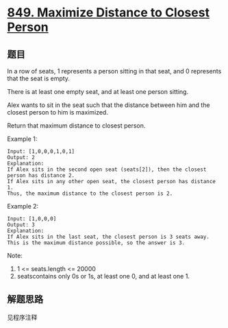 # [849. Maximize Distance to Closest Person](https://leetcode.com/problems/maximize-distance-to-closest-person/)

## 题目

In a row of seats, 1 represents a person sitting in that seat, and 0 represents that the seat is empty.

There is at least one empty seat, and at least one person sitting.

Alex wants to sit in the seat such that the distance between him and the closest person to him is maximized.

Return that maximum distance to closest person.

Example 1:

```text
Input: [1,0,0,0,1,0,1]
Output: 2
Explanation:
If Alex sits in the second open seat (seats[2]), then the closest person has distance 2.
If Alex sits in any other open seat, the closest person has distance 1.
Thus, the maximum distance to the closest person is 2.
```

Example 2:

```text
Input: [1,0,0,0]
Output: 3
Explanation:
If Alex sits in the last seat, the closest person is 3 seats away.
This is the maximum distance possible, so the answer is 3.
```

Note:

1. 1 <= seats.length <= 20000
1. seatscontains only 0s or 1s, at least one 0, and at least one 1.

## 解题思路

见程序注释

